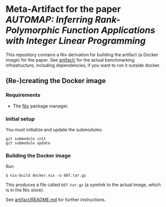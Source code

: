 # Meta-Artifact for the paper *AUTOMAP: Inferring Rank-Polymorphic Function Applications with Integer Linear Programming*

This repository contains a Nix derivation for building the artifact (a
Docker image) for the paper. See [artifact/](artifact/) for the
actual benchmarking infrastructure, including dependencies, if you
want to run it outside docker.

## (Re-)creating the Docker image

### Requirements
- The [Nix](https://nixos.org/) package manager.

### Initial setup

You must initialize and update the submodules:

```
git submodule init
git submodule update
```

### Building the Docker image

Run

```
$ nix-build docker.nix -o 607.tar.gz
```

This produces a file called `607.tar.gz` (a symlink to the actual
image, which is in the Nix store).

See [artifact/README.md](artifact/README.md) for further
instructions.
